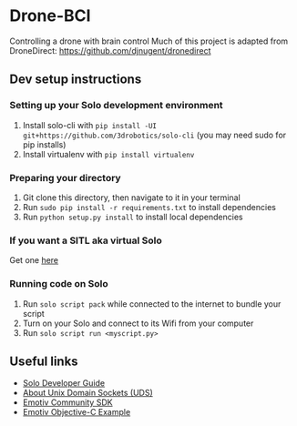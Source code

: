 # Drone-BCI
Controlling a drone with brain control
Much of this project is adapted from DroneDirect: https://github.com/djnugent/dronedirect

## Dev setup instructions

### Setting up your Solo development environment

1. Install solo-cli with `pip install -UI git+https://github.com/3drobotics/solo-cli` (you may need sudo for pip installs)
1. Install virtualenv with `pip install virtualenv`

### Preparing your directory

1. Git clone this directory, then navigate to it in your terminal
1. Run `sudo pip install -r requirements.txt` to install dependencies
1. Run `python setup.py install` to install local dependencies

### If you want a SITL aka virtual Solo

Get one [here](https://github.com/dronekit/dronekit-sitl)

### Running code on Solo

1. Run `solo script pack` while connected to the internet to bundle your script
1. Turn on your Solo and connect to its Wifi from your computer
1. Run `solo script run <myscript.py>`

## Useful links

* [Solo Developer Guide](http://dev.3dr.com/)
* [About Unix Domain Sockets (UDS)](https://pymotw.com/2/socket/uds.html)
* [Emotiv Community SDK](https://github.com/Emotiv/community-sdk)
* [Emotiv Objective-C Example](https://github.com/Emotiv/community-sdk/blob/master/examples/ObjectiveC/Mac%20OS/MentalCommand/MentalCommand/EngineWidget.mm)
